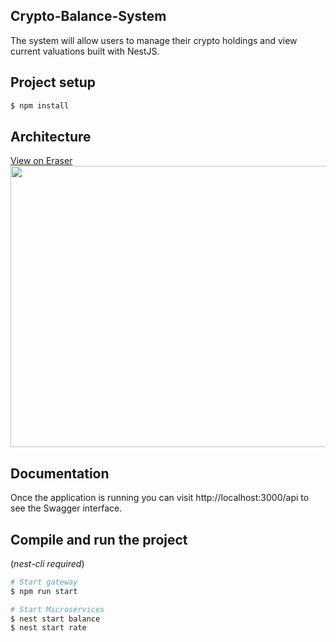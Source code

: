 ## Crypto-Balance-System

The system will allow users to manage their crypto holdings and view current valuations built with NestJS.

## Project setup

```bash
$ npm install
```

## Architecture

<a href="https://app.eraser.io/workspace/nCeo9GJ8W4I2jVVdPZst?elements=PsIDxAlSMNf4pEHxKFnT9Q">View on Eraser<br /><img src="https://app.eraser.io/workspace/nCeo9GJ8W4I2jVVdPZst/preview?elements=PsIDxAlSMNf4pEHxKFnT9Q&type=embed" width=700 height=450/></a>

## Documentation

Once the application is running you can visit http://localhost:3000/api to see the Swagger interface.

## Compile and run the project

(_nest-cli required_)

```bash
# Start gateway
$ npm run start

# Start Microservices
$ nest start balance
$ nest start rate
```
